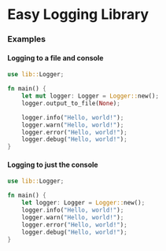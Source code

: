 # Easy Logging Library

### Examples

#### Logging to a file and console

```rust
use lib::Logger;

fn main() {
    let mut logger: Logger = Logger::new();
    logger.output_to_file(None);

    logger.info("Hello, world!");
    logger.warn("Hello, world!");
    logger.error("Hello, world!");
    logger.debug("Hello, world!");
}
```

#### Logging to just the console

```rust
use lib::Logger;

fn main() {
    let logger: Logger = Logger::new();
    logger.info("Hello, world!");
    logger.warn("Hello, world!");
    logger.error("Hello, world!");
    logger.debug("Hello, world!");
}
```
